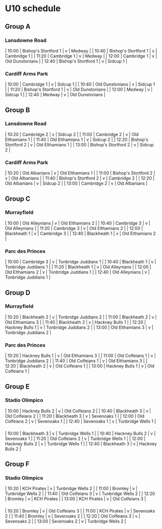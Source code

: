 # U10 schedule

## Group A

### Lansdowne Road

| 10:00 | Bishop's Stortford 1 | v | Medway |
| 10:40 | Bishop's Stortford 1 | v | Cambridge 1 |
| 11:20 | Cambridge 1 | v | Medway |
| 12:00 | Cambridge 1 | v | Old Dunstonians |
| 12:40 | Bishop's Stortford 1 | v | Sidcup 1 |

### Cardiff Arms Park

| 10:00 | Cambridge 1 | v | Sidcup 1 |
| 10:40 | Old Dunstonians | v | Sidcup 1 |
| 11:20 | Bishop's Stortford 1 | v | Old Dunstonians |
| 12:00 | Medway | v | Sidcup 1 |
| 12:40 | Medway | v | Old Dunstonians |

## Group B

### Lansdowne Road

| 10:20 | Cambridge 2 | v | Sidcup 2 |
| 11:00 | Cambridge 2 | v | Old Elthamians 1 |
| 11:40 | Old Elthamians 1 | v | Sidcup 2 |
| 12:20 | Bishop's Stortford 2 | v | Old Elthamians 1 |
| 13:00 | Bishop's Stortford 2 | v | Sidcup 2 |

### Cardiff Arms Park

| 10:20 | Old Albanians | v | Old Elthamians 1 |
| 11:00 | Bishop's Stortford 2 | v | Old Albanians |
| 11:40 | Bishop's Stortford 2 | v | Cambridge 2 |
| 12:20 | Old Albanians | v | Sidcup 2 |
| 13:00 | Cambridge 2 | v | Old Albanians |

## Group C

### Murrayfield

| 10:00 | Old Alleynians | v | Old Elthamians 2 |
| 10:40 | Cambridge 3 | v | Old Alleynians |
| 11:20 | Cambridge 3 | v | Old Elthamians 2 |
| 12:00 | Blackheath 1 | v | Cambridge 3 |
| 12:40 | Blackheath 1 | v | Old Elthamians 2 |

### Parc des Princes

| 10:00 | Cambridge 3 | v | Tonbridge Juddians 1 |
| 10:40 | Blackheath 1 | v | Tonbridge Juddians 1 |
| 11:20 | Blackheath 1 | v | Old Alleynians |
| 12:00 | Old Elthamians 2 | v | Tonbridge Juddians 1 |
| 12:40 | Old Alleynians | v | Tonbridge Juddians 1 |

## Group D

### Murrayfield

| 10:20 | Blackheath 2 | v | Tonbridge Juddians 2 |
| 11:00 | Blackheath 2 | v | Old Elthamians 3 |
| 11:40 | Blackheath 2 | v | Hackney Bulls 1 |
| 12:20 | Hackney Bulls 1 | v | Tonbridge Juddians 2 |
| 13:00 | Old Elthamians 3 | v | Tonbridge Juddians 2 |

### Parc des Princes

| 10:20 | Hackney Bulls 1 | v | Old Elthamians 3 |
| 11:00 | Old Colfeians 1 | v | Tonbridge Juddians 2 |
| 11:40 | Old Colfeians 1 | v | Old Elthamians 3 |
| 12:20 | Blackheath 2 | v | Old Colfeians 1 |
| 13:00 | Hackney Bulls 1 | v | Old Colfeians 1 |

## Group E

### Stadio Olimpico

| 10:00 | Hackney Bulls 2 | v | Old Colfeians 2 |
| 10:40 | Blackheath 3 | v | Old Colfeians 2 |
| 11:20 | Blackheath 3 | v | Sevenoaks 1 |
| 12:00 | Old Colfeians 2 | v | Sevenoaks 1 |
| 12:40 | Sevenoaks 1 | v | Tunbridge Wells 1 |

### 

| 10:00 | Blackheath 3 | v | Tunbridge Wells 1 |
| 10:40 | Hackney Bulls 2 | v | Sevenoaks 1 |
| 11:20 | Old Colfeians 2 | v | Tunbridge Wells 1 |
| 12:00 | Hackney Bulls 2 | v | Tunbridge Wells 1 |
| 12:40 | Blackheath 3 | v | Hackney Bulls 2 |

## Group F

### Stadio Olimpico

| 10:20 | KCH Pirates | v | Tunbridge Wells 2 |
| 11:00 | Bromley | v | Tunbridge Wells 2 |
| 11:40 | Old Colfeians 3 | v | Tunbridge Wells 2 |
| 12:20 | Bromley | v | KCH Pirates |
| 13:00 | KCH Pirates | v | Old Colfeians 3 |

### 

| 10:20 | Bromley | v | Old Colfeians 3 |
| 11:00 | KCH Pirates | v | Sevenoaks 2 |
| 11:40 | Bromley | v | Sevenoaks 2 |
| 12:20 | Old Colfeians 3 | v | Sevenoaks 2 |
| 13:00 | Sevenoaks 2 | v | Tunbridge Wells 2 |
